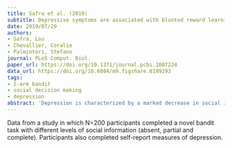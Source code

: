 ```yaml
---
title: Safra et al. (2019)
subtitle: Depressive symptoms are associated with blunted reward learning in social contexts
date: 2019/07/29
authors:
- Safra, Lou
- Chevallier, Coralie
- Palminteri, Stefano
journal: PLoS Comput. Biol.
paper_url: https://doi.org/10.1371/journal.pcbi.1007224
data_url: https://doi.org/10.6084/m9.figshare.8199293
tags:
- 2-arm bandit
- social decision making
- depression
abstract: 'Depression is characterized by a marked decrease in social interactions and blunted sensitivity to rewards. Surprisingly, despite the importance of social deficits in depression, non-social aspects have been disproportionally investigated. As a consequence, the cognitive mechanisms underlying atypical decision-making in social contexts in depression are poorly understood. In the present study, we investigate whether deficits in reward processing interact with the social context and how this interaction is affected by self-reported depression and anxiety symptoms in the general population. Two cohorts of subjects (discovery and replication sample: N = 50 each) took part in an experiment involving reward learning in contexts with different levels of social information (absent, partial and complete). Behavioral analyses revealed a specific detrimental effect of depressive symptoms-but not anxiety-on behavioral performance in the presence of social information, i.e. when participants were informed about the choices of another player. Model-based analyses further characterized the computational nature of this deficit as a negative audience effect, rather than a deficit in the way others choices and rewards are integrated in decision making. To conclude, our results shed light on the cognitive and computational mechanisms underlying the interaction between social cognition, reward learning and decision-making in depressive disorders.'
---
```


Data from a study in which N=200 participants completed a novel bandit task with different levels of social information (absent, partial and complete). Participants also completed self-report measures of depression.
